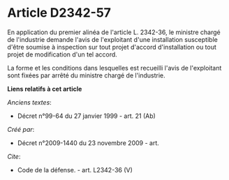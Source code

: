 # Article D2342-57

En application du premier alinéa de l'article L. 2342-36, le ministre chargé de l'industrie demande l'avis de l'exploitant
d'une installation susceptible d'être soumise à inspection sur tout projet d'accord d'installation ou tout projet de
modification d'un tel accord. 

La forme et les conditions dans lesquelles est recueilli l'avis de l'exploitant sont fixées par arrêté du ministre chargé de
l'industrie.

**Liens relatifs à cet article**

_Anciens textes_:

  - Décret n°99-64 du 27 janvier 1999 - art. 21 (Ab)

_Créé par_:

  - Décret n°2009-1440 du 23 novembre 2009 - art.

_Cite_:

  - Code de la défense. - art. L2342-36 (V)
